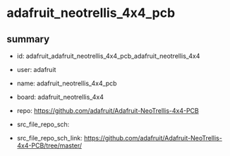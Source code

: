 # adafruit_neotrellis_4x4_pcb
 
## summary 
* id: adafruit_adafruit_neotrellis_4x4_pcb_adafruit_neotrellis_4x4
* user: adafruit
* name: adafruit_neotrellis_4x4_pcb
* board: adafruit_neotrellis_4x4
* repo: https://github.com/adafruit/Adafruit-NeoTrellis-4x4-PCB



* src_file_repo_sch: 
* src_file_repo_sch_link: https://github.com/adafruit/Adafruit-NeoTrellis-4x4-PCB/tree/master/






